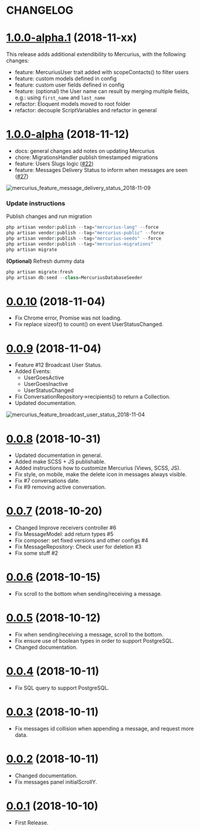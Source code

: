 # CHANGELOG

<a name="1.0.0-alpha.1"></a>
# [1.0.0-alpha.1](https://github.com/launcher-host/mercurius/releases/tag/1.0.0-alpha.1) (2018-11-xx)

This release adds additional extendibility to Mercurius, with the following changes:

- feature: MercuriusUser trait added with scopeContacts() to filter users
- feature: custom models defined in config
- feature: custom user fields defined in config
- feature: (optional) the User name can result by merging multiple fields, e.g.: using `first_name` and `last_name`
- refactor: Eloquent models moved to root folder
- refactor: decouple ScriptVariables and refactor in general


<a name="1.0.0-alpha"></a>
# [1.0.0-alpha](https://github.com/launcher-host/mercurius/releases/tag/1.0.0-alpha) (2018-11-12)

- docs: general changes add notes on updating Mercurius
- chore: MigrationsHandler publish timestamped migrations
- feature: Users Slugs logic ([#22](https://github.com/launcher-host/mercurius/issues/22))
- feature: Messages Delivery Status to inform when messages are seen ([#27](https://github.com/launcher-host/mercurius/issues/27))

![mercurius_feature_message_delivery_status_2018-11-09](https://user-images.githubusercontent.com/34574/48246723-7171c780-e3e8-11e8-8355-6af23d425d64.gif)


### Update instructions
Publish changes and run migration
```php
php artisan vendor:publish --tag="mercurius-lang" --force
php artisan vendor:publish --tag="mercurius-public" --force
php artisan vendor:publish --tag="mercurius-seeds" --force
php artisan vendor:publish --tag="mercurius-migrations"
php artisan migrate
```

**(Optional)** Refresh dummy data
```php
php artisan migrate:fresh
php artisan db:seed --class=MercuriusDatabaseSeeder
```


# [0.0.10](https://github.com/launcher-host/mercurius/releases/tag/0.0.10) (2018-11-04)
- Fix Chrome error, Promise was not loading.
- Fix replace sizeof() to count() on event UserStatusChanged.

# [0.0.9](https://github.com/launcher-host/mercurius/releases/tag/0.0.9) (2018-11-04)
- Feature #12 Broadcast User Status.
- Added Events:
    * UserGoesActive
    * UserGoesInactive
    * UserStatusChanged
- Fix ConversationRepository->recipients() to return a Collection.
- Updated documentation.

![mercurius_feature_broadcast_user_status_2018-11-04](https://user-images.githubusercontent.com/34574/47960355-1576ff80-dff2-11e8-8e33-43ba6d4a3eab.gif)

# [0.0.8](https://github.com/launcher-host/mercurius/releases/tag/0.0.8) (2018-10-31)
- Updated documentation in general.
- Added make SCSS + JS publishable.
- Added instructions how to customize Mercurius (Views, SCSS, JS).
- Fix style, on mobile, make the delete icon in messages always visible.
- Fix #7 conversations date.
- Fix #9 removing active conversation.


# [0.0.7](https://github.com/launcher-host/mercurius/releases/tag/0.0.7) (2018-10-20)
- Changed Improve receivers controller #6
- Fix MessageModel: add return types #5
- Fix composer: set fixed versions and other configs #4
- Fix MessageRepository: Check user for deletion #3
- Fix some stuff #2


# [0.0.6](https://github.com/launcher-host/mercurius/releases/tag/0.0.6) (2018-10-15)
- Fix scroll to the bottom when sending/receiving a message.


# [0.0.5](https://github.com/launcher-host/mercurius/releases/tag/0.0.5) (2018-10-12)
- Fix when sending/receiving a message, scroll to the bottom.
- Fix ensure use of boolean types in order to support PostgreSQL.
- Changed documentation.


# [0.0.4](https://github.com/launcher-host/mercurius/releases/tag/0.0.4) (2018-10-11)
- Fix SQL query to support PostgreSQL.


# [0.0.3](https://github.com/launcher-host/mercurius/releases/tag/0.0.3) (2018-10-11)
- Fix messages id collision when appending a message, and request more data.


# [0.0.2](https://github.com/launcher-host/mercurius/releases/tag/0.0.2) (2018-10-11)
- Changed documentation.
- Fix messages panel initialScrollY.


# [0.0.1](https://github.com/launcher-host/mercurius/releases/tag/0.0.1) (2018-10-10)
- First Release.
